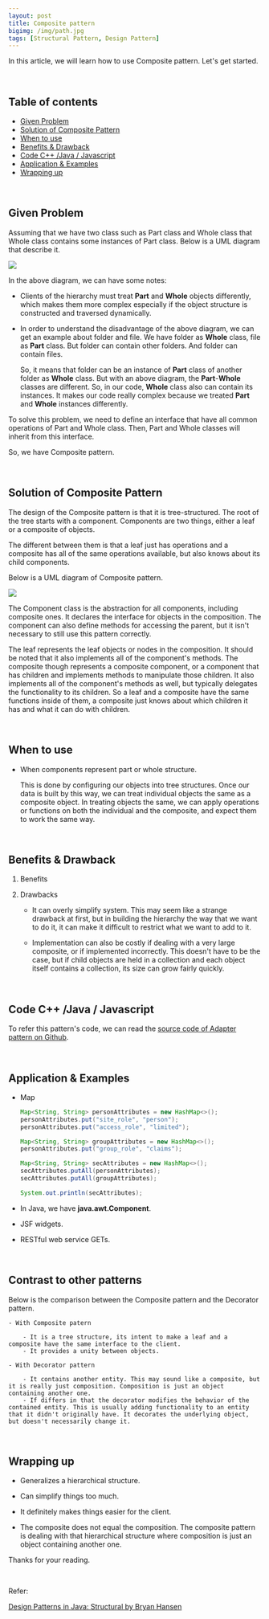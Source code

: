 ```yaml
---
layout: post
title: Composite pattern
bigimg: /img/path.jpg
tags: [Structural Pattern, Design Pattern]
---
```


In this article, we will learn how to use Composite pattern. Let's get started.

<br>

## Table of contents
- [Given Problem](#given-problem)
- [Solution of Composite Pattern](#solution-of-composite-pattern)
- [When to use](#when-to-use)
- [Benefits & Drawback](#benefits-&-drawback)
- [Code C++ /Java / Javascript](#code-c++-java-javascript)
- [Application & Examples](#application-&-examples)
- [Wrapping up](#wrapping-up)


<br>

## Given Problem 

Assuming that we have two class such as Part class and Whole class that Whole class contains some instances of Part class. Below is a UML diagram that describe it.

![](../img/design-pattern/composite-pattern/given-problem-composite-pattern.png)

In the above diagram, we can have some notes:
- Clients of the hierarchy must treat **Part** and **Whole** objects differently, which makes them more complex especially if the object structure is constructed and traversed dynamically.

- In order to understand the disadvantage of the above diagram, we can get an example about folder and file. We have folder as **Whole** class, file as **Part** class. But folder can contain other folders. And folder can contain files.

    So, it means that folder can be an instance of **Part** class of another folder as **Whole** class. But with an above diagram, the **Part**-**Whole** classes are different. So, in our code, **Whole** class also can contain its instances. It makes our code really complex because we treated **Part** and **Whole** instances differently.

To solve this problem, we need to define an interface that have all common operations of Part and Whole class. Then, Part and Whole classes will inherit from this interface.

So, we have Composite pattern.

<br>

## Solution of Composite Pattern

The design of the Composite pattern is that it is tree-structured. The root of the tree starts with a component. Components are two things, either a leaf or a composite of objects.

The different between them is that a leaf just has operations and a composite has all of the same operations available, but also knows about its child components.

Below is a UML diagram of Composite pattern.

![](../img/design-pattern/composite-pattern/composite-pattern.png)

The Component class is the abstraction for all components, including composite ones. It declares the interface for objects in the composition. The component can also define methods for accessing the parent, but it isn't necessary to still use this pattern correctly.

The leaf represents the leaf objects or nodes in the composition. It should be noted that it also implements all of the component's methods. The composite though represents a composite component, or a component that has children and implements methods to manipulate those children. It also implements all of the component's methods as well, but typically delegates the functionality to its children. So a leaf and a composite have the same functions inside of them, a composite just knows about which children it has and what it can do with children.

<br>

## When to use

- When components represent part or whole structure.

    This is done by configuring our objects into tree structures. Once our data is built by this way, we can treat individual objects the same as a composite object. In treating objects the same, we can apply operations or functions on both the individual and the composite, and expect them to work the same way.



<br>

## Benefits & Drawback
1. Benefits




2. Drawbacks

    - It can overly simplify system. This may seem like a strange drawback at first, but in building the hierarchy the way that we want to do it, it can make it difficult to restrict what we want to add to it.

    - Implementation can also be costly if dealing with a very large composite, or if implemented incorrectly. This doesn't have to be the case, but if child objects are held in a collection and each object itself contains a collection, its size can grow fairly quickly.

<br>

## Code C++ /Java / Javascript

To refer this pattern's code, we can read the [source code of Adapter pattern on Github](https://github.com/DucManhPhan/Design-Pattern/tree/master/Structural-Pattern/Composite-pattern).

<br>

## Application & Examples

- Map

    ```java
    Map<String, String> personAttributes = new HashMap<>();
    personAttributes.put("site_role", "person");
    personAttributes.put("access_role", "limited");

    Map<String, String> groupAttributes = new HashMap<>();
    personAttributes.put("group_role", "claims");

    Map<String, String> secAttributes = new HashMap<>();
    secAttributes.putAll(personAttributes);
    secAttributes.putAll(groupAttributes);

    System.out.println(secAttributes);
    ```

- In Java, we have **java.awt.Component**.
- JSF widgets.
- RESTful web service GETs.

<br>

## Contrast to other patterns

Below is the comparison between the Composite pattern and the Decorator pattern.

    - With Composite patern

        - It is a tree structure, its intent to make a leaf and a composite have the same interface to the client.
        - It provides a unity between objects.

    - With Decorator pattern

        - It contains another entity. This may sound like a composite, but it is really just composition. Composition is just an object containing another one.
        - If differs in that the decorator modifies the behavior of the contained entity. This is usually adding functionality to an entity that it didn't originally have. It decorates the underlying object, but doesn't necessarily change it.

<br>

## Wrapping up

- Generalizes a hierarchical structure.

- Can simplify things too much.

- It definitely makes things easier for the client.

- The composite does not equal the composition. The composite pattern is dealing with that hierarchical structure where composition is just an object containing another one.

Thanks for your reading.

<br>

Refer: 

[Design Patterns in Java: Structural by Bryan Hansen](https://app.pluralsight.com/library/courses/design-patterns-java-structural/table-of-contents)
